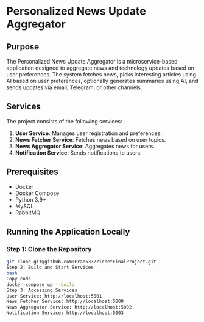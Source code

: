 # Personalized News Update Aggregator

## Purpose
The Personalized News Update Aggregator is a microservice-based application designed to aggregate news and technology updates based on user preferences. The system fetches news, picks interesting articles using AI based on user preferences, optionally generates summaries using AI, and sends updates via email, Telegram, or other channels.

## Services
The project consists of the following services:
1. **User Service**: Manages user registration and preferences.
2. **News Fetcher Service**: Fetches news based on user topics.
3. **News Aggregator Service**: Aggregates news for users.
4. **Notification Service**: Sends notifications to users.

## Prerequisites
- Docker
- Docker Compose
- Python 3.9+
- MySQL
- RabbitMQ

## Running the Application Locally

### Step 1: Clone the Repository
```bash
git clone git@github.com:Eran533/ZionetFinalProject.git
Step 2: Build and Start Services
bash
Copy code
docker-compose up --build
Step 3: Accessing Services
User Service: http://localhost:5001
News Fetcher Service: http://localhost:5000
News Aggregator Service: http://localhost:5002
Notification Service: http://localhost:5003